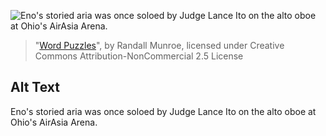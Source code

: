 ![Eno's storied aria was once soloed by Judge Lance Ito on the alto oboe at Ohio's AirAsia Arena.](https://imgs.xkcd.com/comics/word_puzzles.png)
> "[Word Puzzles](https://xkcd.com/2032/)", by Randall Munroe, licensed under Creative Commons Attribution-NonCommercial 2.5 License

## Alt Text
Eno's storied aria was once soloed by Judge Lance Ito on the alto oboe at Ohio's AirAsia Arena.
